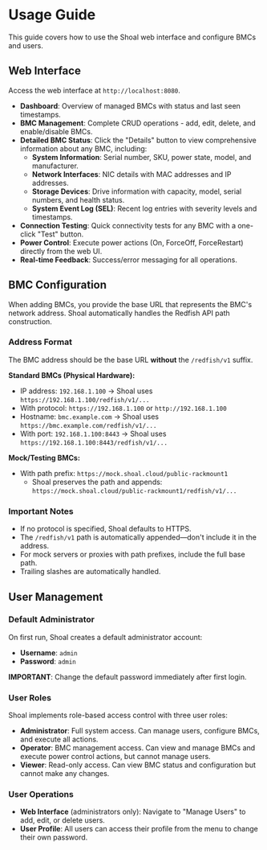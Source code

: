 # Usage Guide

This guide covers how to use the Shoal web interface and configure BMCs and users.

## Web Interface

Access the web interface at `http://localhost:8080`.

- **Dashboard**: Overview of managed BMCs with status and last seen timestamps.
- **BMC Management**: Complete CRUD operations - add, edit, delete, and enable/disable BMCs.
- **Detailed BMC Status**: Click the "Details" button to view comprehensive information about any BMC, including:
  - **System Information**: Serial number, SKU, power state, model, and manufacturer.
  - **Network Interfaces**: NIC details with MAC addresses and IP addresses.
  - **Storage Devices**: Drive information with capacity, model, serial numbers, and health status.
  - **System Event Log (SEL)**: Recent log entries with severity levels and timestamps.
- **Connection Testing**: Quick connectivity tests for any BMC with a one-click "Test" button.
- **Power Control**: Execute power actions (On, ForceOff, ForceRestart) directly from the web UI.
- **Real-time Feedback**: Success/error messaging for all operations.

## BMC Configuration

When adding BMCs, you provide the base URL that represents the BMC's network address. Shoal automatically handles the Redfish API path construction.

### Address Format

The BMC address should be the base URL **without** the `/redfish/v1` suffix.

**Standard BMCs (Physical Hardware):**
- IP address: `192.168.1.100` → Shoal uses `https://192.168.1.100/redfish/v1/...`
- With protocol: `https://192.168.1.100` or `http://192.168.1.100`
- Hostname: `bmc.example.com` → Shoal uses `https://bmc.example.com/redfish/v1/...`
- With port: `192.168.1.100:8443` → Shoal uses `https://192.168.1.100:8443/redfish/v1/...`

**Mock/Testing BMCs:**
- With path prefix: `https://mock.shoal.cloud/public-rackmount1`
  - Shoal preserves the path and appends: `https://mock.shoal.cloud/public-rackmount1/redfish/v1/...`

### Important Notes

- If no protocol is specified, Shoal defaults to HTTPS.
- The `/redfish/v1` path is automatically appended—don't include it in the address.
- For mock servers or proxies with path prefixes, include the full base path.
- Trailing slashes are automatically handled.

## User Management

### Default Administrator

On first run, Shoal creates a default administrator account:
- **Username**: `admin`
- **Password**: `admin`

**IMPORTANT**: Change the default password immediately after first login.

### User Roles

Shoal implements role-based access control with three user roles:

- **Administrator**: Full system access. Can manage users, configure BMCs, and execute all actions.
- **Operator**: BMC management access. Can view and manage BMCs and execute power control actions, but cannot manage users.
- **Viewer**: Read-only access. Can view BMC status and configuration but cannot make any changes.

### User Operations

- **Web Interface** (administrators only): Navigate to "Manage Users" to add, edit, or delete users.
- **User Profile**: All users can access their profile from the menu to change their own password.
